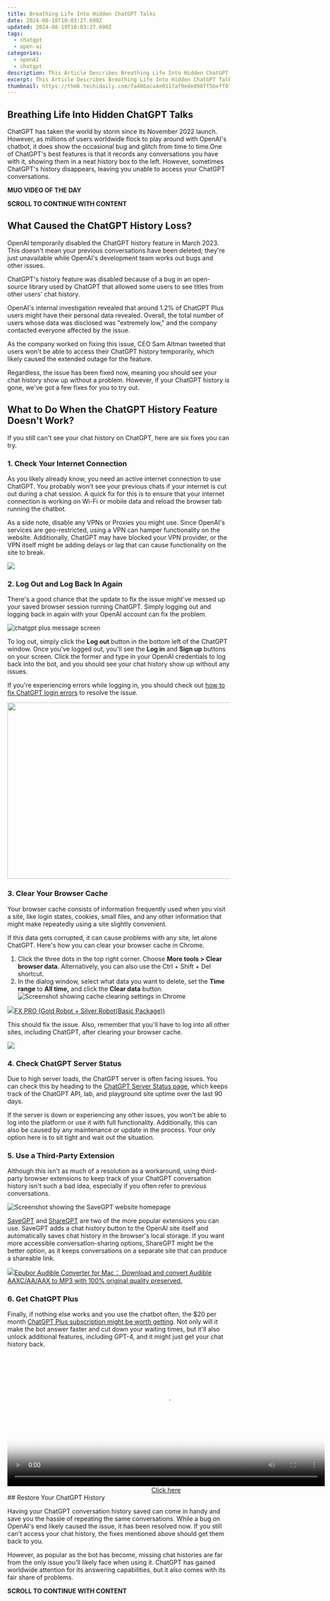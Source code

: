 ```yaml
---
title: Breathing Life Into Hidden ChatGPT Talks
date: 2024-08-18T10:03:27.690Z
updated: 2024-08-19T10:03:27.690Z
tags:
  - chatgpt
  - open-ai
categories:
  - openAI
  - chatgpt
description: This Article Describes Breathing Life Into Hidden ChatGPT Talks
excerpt: This Article Describes Breathing Life Into Hidden ChatGPT Talks
thumbnail: https://thmb.techidaily.com/fa466aca4e0117af9ede098ff5beff07b4b780680a77e468de6afed425dad313.jpg
---
```


## Breathing Life Into Hidden ChatGPT Talks

ChatGPT has taken the world by storm since its November 2022 launch. However, as millions of users worldwide flock to play around with OpenAI's chatbot, it does show the occasional bug and glitch from time to time.One of ChatGPT's best features is that it records any conversations you have with it, showing them in a neat history box to the left. However, sometimes ChatGPT's history disappears, leaving you unable to access your ChatGPT conversations.

**MUO VIDEO OF THE DAY**

**SCROLL TO CONTINUE WITH CONTENT**

## What Caused the ChatGPT History Loss?

 OpenAI temporarily disabled the ChatGPT history feature in March 2023\. This doesn't mean your previous conversations have been deleted; they're just unavailable while OpenAI's development team works out bugs and other issues.

 ChatGPT's history feature was disabled because of a bug in an open-source library used by ChatGPT that allowed some users to see titles from other users' chat history.

 OpenAI's internal investigation revealed that around 1.2% of ChatGPT Plus users might have their personal data revealed. Overall, the total number of users whose data was disclosed was "extremely low," and the company contacted everyone affected by the issue.

 As the company worked on fixing this issue, CEO Sam Altman tweeted that users won't be able to access their ChatGPT history temporarily, which likely caused the extended outage for the feature.

 Regardless, the issue has been fixed now, meaning you should see your chat history show up without a problem. However, if your ChatGPT history is gone, we've got a few fixes for you to try out.

## What to Do When the ChatGPT History Feature Doesn't Work?

 If you still can't see your chat history on ChatGPT, here are six fixes you can try.

### 1\. Check Your Internet Connection

 As you likely already know, you need an active internet connection to use ChatGPT. You probably won't see your previous chats if your internet is cut out during a chat session. A quick fix for this is to ensure that your internet connection is working on Wi-Fi or mobile data and reload the browser tab running the chatbot.

 As a side note, disable any VPNs or Proxies you might use. Since OpenAI's services are geo-restricted, using a VPN can hamper functionality on the website. Additionally, ChatGPT may have blocked your VPN provider, or the VPN itself might be adding delays or lag that can cause functionality on the site to break.

<!-- affiliate ads begin -->
<a href="https://secure.2checkout.com/order/checkout.php?PRODS=4615471&QTY=1&AFFILIATE=108875&CART=1"><img src="https://images.wondershare.com/affiliate-image/affiliate_banners_en/max_782x90.png" border="0"></a>
<!-- affiliate ads end -->
### 2\. Log Out and Log Back In Again

 There's a good chance that the update to fix the issue might've messed up your saved browser session running ChatGPT. Simply logging out and logging back in again with your OpenAI account can fix the problem.

![chatgpt plus message screen](https://static1.makeuseofimages.com/wordpress/wp-content/uploads/2023/04/chatgpt-plus-message-screen.jpg)

 To log out, simply click the **Log out** button in the bottom left of the ChatGPT window. Once you've logged out, you'll see the **Log in** and **Sign up** buttons on your screen. Click the former and type in your OpenAI credentials to log back into the bot, and you should see your chat history show up without any issues.

 If you're experiencing errors while logging in, you should check out [how to fix ChatGPT login errors](https://www.makeuseof.com/how-fix-chatgpt-login-error/) to resolve the issue.

<!-- affiliate ads begin -->
<a href="https://aidotcom.pxf.io/c/5597632/2086436/19576" target="_top" id="2086436"><img src="//a.impactradius-go.com/display-ad/19576-2086436" border="0" alt="" width="1500" height="400"/></a><img height="0" width="0" src="https://imp.pxf.io/i/5597632/2086436/19576" style="position:absolute;visibility:hidden;" border="0" />
<!-- affiliate ads end -->
### 3\. Clear Your Browser Cache

 Your browser cache consists of information frequently used when you visit a site, like login states, cookies, small files, and any other information that might make repeatedly using a site slightly convenient.

 If this data gets corrupted, it can cause problems with any site, let alone ChatGPT. Here's how you can clear your browser cache in Chrome.

1. Click the three dots in the top right corner. Choose **More tools > Clear browser data**. Alternatively, you can also use the Ctrl + Shift + Del shortcut.
2. In the dialog window, select what data you want to delete, set the **Time range** to **All time,** and click the **Clear data** button.  
![Screenshot showing cache clearing settings in Chrome](https://static1.makeuseofimages.com/wordpress/wp-content/uploads/2023/04/chrome-clear-cache-2.jpg)

<!-- affiliate ads begin -->
<a href="https://secure.2checkout.com/order/checkout.php?PRODS=40085955&QTY=1&AFFILIATE=108875&CART=1"><img src="https://secure.avangate.com/images/merchant/f702defbc67edb455949f46babab0c18/products/2_logo9.png" border="0">FX PRO (Gold Robot + Silver Robot(Basic Package))</a>
<!-- affiliate ads end -->
 This should fix the issue. Also, remember that you'll have to log into all other sites, including ChatGPT, after clearing your browser cache.

<!-- affiliate ads begin -->
<a href="https://store.revouninstaller.com/order/checkout.php?PRODS=28010250&QTY=1&AFFILIATE=108875&CART=1"><img src="https://secure.avangate.com/images/merchant/4282ec8de8c9be897e7aff4aa231b1a4/336__280a.jpg" border="0"></a>
<!-- affiliate ads end -->
### 4\. Check ChatGPT Server Status

 Due to high server loads, the ChatGPT server is often facing issues. You can check this by heading to the [ChatGPT Server Status page](https://status.openai.com/), which keeps track of the ChatGPT API, lab, and playground site uptime over the last 90 days.

 If the server is down or experiencing any other issues, you won't be able to log into the platform or use it with full functionality. Additionally, this can also be caused by any maintenance or update in the process. Your only option here is to sit tight and wait out the situation.

### 5\. Use a Third-Party Extension

 Although this isn't as much of a resolution as a workaround, using third-party browser extensions to keep track of your ChatGPT conversation history isn't such a bad idea, especially if you often refer to previous conversations.

![Screenshot showing the SaveGPT website homepage](https://static1.makeuseofimages.com/wordpress/wp-content/uploads/2023/04/savegpt-extension.jpg)

[SaveGPT](https://savegpt.com/) and [ShareGPT](https://chrome.google.com/webstore/detail/sharegpt-share-your-chatg/daiacboceoaocpibfodeljbdfacokfjb) are two of the more popular extensions you can use. SaveGPT adds a chat history button to the OpenAI site itself and automatically saves chat history in the browser's local storage. If you want more accessible conversation-sharing options, ShareGPT might be the better option, as it keeps conversations on a separate site that can produce a shareable link.

<!-- affiliate ads begin -->
<a href="https://secure.2checkout.com/order/checkout.php?PRODS=4713565&QTY=1&AFFILIATE=108875&CART=1"><img src="https://www.epubor.com/images/uppic/audible-converter-interface.png" border="0">Epubor Audible Converter for Mac： Download and convert Audible AAXC/AA/AAX to MP3 with 100% original quality preserved.</a>
<!-- affiliate ads end -->
### 6\. Get ChatGPT Plus

 Finally, if nothing else works and you use the chatbot often, the $20 per month [ChatGPT Plus subscription might be worth getting](https://www.makeuseof.com/chatgpt-plus-subscription-worth-it/). Not only will it make the bot answer faster and cut down your waiting times, but it'll also unlock additional features, including GPT-4, and it might just get your chat history back.

<!-- affiliate ads begin -->
<span id="1993652">
					<video width="720" height="300" style="cursor:pointer"
           poster="//a.impactradius-go.com/display-clicktoplayimage/1993652.jpeg"
           onclick="if(!this.playClicked){this.play();this.setAttribute('controls',true);this.playClicked=true;}">
	   <source src="//a.impactradius-go.com/display-ad/22993-1993652">
	   <img src="//a.impactradius-go.com/display-clicktoplayimage/1993652.jpeg" style="border: none; height: 100%; width: 100%; object-fit: contain">
	</video>
	<div style="width:720px;text-align:center"><a href="javascript:window.open(decodeURIComponent('https%3A%2F%2Fhomestyler.sjv.io%2Fc%2F5597632%2F1993652%2F22993'), '_blank');void(0);">Click here</a></div>
</span>
<img height="0" width="0" src="https://imp.pxf.io/i/5597632/1993652/22993" style="position:absolute;visibility:hidden;" border="0" />
<!-- affiliate ads end -->
## Restore Your ChatGPT History

 Having your ChatGPT conversation history saved can come in handy and save you the hassle of repeating the same conversations. While a bug on OpenAI's end likely caused the issue, it has been resolved now. If you still can't access your chat history, the fixes mentioned above should get them back to you.

 However, as popular as the bot has become, missing chat histories are far from the only issue you'll likely face when using it. ChatGPT has gained worldwide attention for its answering capabilities, but it also comes with its fair share of problems.

**SCROLL TO CONTINUE WITH CONTENT**


<ins class="adsbygoogle"
     style="display:block"
     data-ad-format="autorelaxed"
     data-ad-client="ca-pub-7571918770474297"
     data-ad-slot="1223367746"></ins>



<ins class="adsbygoogle"
     style="display:block"
     data-ad-client="ca-pub-7571918770474297"
     data-ad-slot="8358498916"
     data-ad-format="auto"
     data-full-width-responsive="true"></ins>


